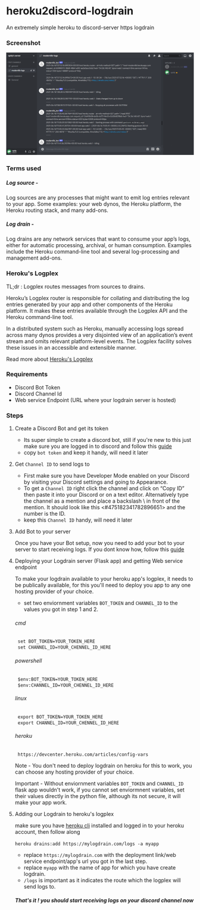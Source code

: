 # heroku2discord-logdrain
An extremely simple heroku to discord-server https logdrain

### Screenshot
<img alt="Discord channel receiving heroku app logs" src="./screenshots/logs.png"/>

### Terms used 
##### Log source - 
Log sources are any processes that might want to emit log entries relevant to your app. Some examples: your web dynos, the Heroku platform, the Heroku routing stack, and many add-ons.

##### Log drain - 
Log drains are any network services that want to consume your app’s logs, either for automatic processing, archival, or human consumption. Examples include the Heroku command-line tool and several log-processing and management add-ons.

### Heroku's Logplex 
TL;dr : Logplex routes messages from sources to drains.

Heroku’s Logplex router is responsible for collating and distributing the log entries generated by your app and other components of the Heroku platform. It makes these entries available through the Logplex API and the Heroku command-line tool.

In a distributed system such as Heroku, manually accessing logs spread across many dynos provides a very disjointed view of an application’s event stream and omits relevant platform-level events. The Logplex facility solves these issues in an accessible and extensible manner.

Read more about [Heroku's Logplex](https://devcenter.heroku.com/articles/logplex)

### Requirements 
- Discord Bot Token
- Discord Channel Id
- Web service Endpoint (URL where your logdrain server is hosted)

### Steps
1. Create a Discord Bot and get its token

	- Its super simple to create a discord bot, still if you're new to this just make sure you are logged in to discord and follow this [guide](https://discordjs.guide/preparations/setting-up-a-bot-application.html#creating-your-bot)
	- copy `bot token` and keep it handy, will need it later
	
2. Get `Channel ID` to send logs to
	- First make sure you have Developer Mode enabled on your Discord by visiting your Discord settings and going to Appearance.
	- To get a `Channel ID` right click the channel and click on “Copy ID” then paste it into your Discord or on a text editor. Alternatively type the channel as a mention and place a backslash \ in front of the mention. It should look like this <#475182341782896651> and the number is the ID.
	- keep this `Channel ID` handy, will need it later

3. Add Bot to your server

	Once you have your Bot setup, now you need to add your bot to your server to start receiving logs. If you dont know how, follow this [guide](https://discordjs.guide/preparations/adding-your-bot-to-servers.html#adding-your-bot-to-servers)

4. Deploying your Logdrain server (Flask app) and getting Web service endpoint

	To make your logdrain available to your heroku app's logplex, it needs to be publically available, for this you'll need to deploy you app to any one hosting provider of your choice. 
	
	- set two enviornment variables `BOT_TOKEN` and `CHANNEL_ID` to the values you got in step 1 and 2.
	
	###### cmd
	
		set BOT_TOKEN=YOUR_TOKEN_HERE
		set CHANNEL_ID=YOUR_CHENNEL_ID_HERE
		
	###### powershell
	
		$env:BOT_TOKEN=YOUR_TOKEN_HERE
		$env:CHANNEL_ID=YOUR_CHENNEL_ID_HERE
		
	###### linux
	
		export BOT_TOKEN=YOUR_TOKEN_HERE
		export CHANNEL_ID=YOUR_CHENNEL_ID_HERE
		
	###### heroku
	
		https://devcenter.heroku.com/articles/config-vars
		
	Note - You don't need to deploy logdrain on heroku for this to work, you can choose any hosting provider of your choice.
	
	Important - Without enviornment variables `BOT_TOKEN` and `CHANNEL_ID` flask app wouldn't work, if you cannot set enviormnent variables, set their values directly in the python file, although its not secure, it will make your app work.
	
5. Adding our Logdrain to heroku's logplex

	make sure you have [heroku cli](https://devcenter.heroku.com/articles/heroku-cli) installed and logged in to your heroku account, then follow along
	
	`heroku drains:add https://mylogdrain.com/logs -a myapp`
	
	- replace `https://mylogdrain.com` with the deployment link/web service endpoint/app's url you got in the last step.
	- replace `myapp` with the name of app for which you have create logdrain.
	- `/logs` is important as it indicates the route which the logplex will send logs to.
	
	##### That's it ! you should start receiving logs on your discord channel now
	
	

